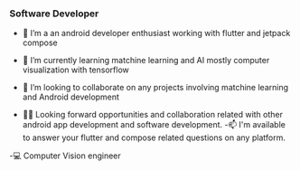 ### Software Developer

- 🔭 I’m a an android developer enthusiast working with flutter and jetpack compose
- 🌱 I’m currently learning matchine learning and AI mostly computer visualization with tensorflow
- 👯 I’m looking to collaborate on any projects involving matchine learning and Android development

- ✌🏾 Looking forward opportunities and collaboration related with other android app development and software development.
-📫 I'm available to answer your flutter and compose related questions on any platform.

-💻 Computer Vision engineer


<!--
**Piexie3/Piexie3** is a ✨ _special_ ✨ repository because its `README.md` (this file) appears on your GitHub profile.

Here are some ideas to get you started:

- 🔭 I’m currently working on ...
- 🌱 I’m currently learning flutter
- 👯 I’m looking to collaborate on ...
- 🤔 I’m looking for help with ...
- 💬 Ask me about ...
- 📫 How to reach me: ...
- 😄 Pronouns: ...
- ⚡ Fun fact: ...
-->
